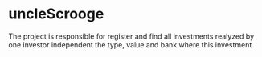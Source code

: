 # uncleScrooge
The project is responsible for register and find all investments realyzed by one investor independent the type, value and bank where this investment 
